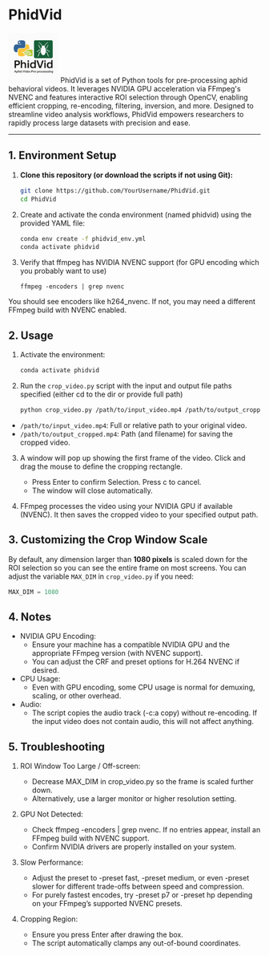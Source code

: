 # PhidVid
<img src="https://github.com/dankunk/PhidVid/blob/main/phidvid_logo.png" width="100" height="100">
PhidVid is a set of Python tools for pre-processing aphid behavioral videos. It leverages NVIDIA GPU acceleration via FFmpeg's NVENC and features interactive ROI selection through OpenCV, enabling efficient cropping, re-encoding, filtering, inversion, and more. Designed to streamline video analysis workflows, PhidVid empowers researchers to rapidly process large datasets with precision and ease.

---

## 1. Environment Setup

1. **Clone this repository (or download the scripts if not using Git):**

   ```bash
   git clone https://github.com/YourUsername/PhidVid.git
   cd PhidVid
   
2. Create and activate the conda environment (named phidvid) using the provided YAML file:

   ```bash
   conda env create -f phidvid_env.yml
   conda activate phidvid

3. Verify that ffmpeg has NVIDIA NVENC support (for GPU encoding which you probably want to use)

   ```
   ffmpeg -encoders | grep nvenc
You should see encoders like h264_nvenc. If not, you may need a different FFmpeg build with NVENC enabled.

## 2. Usage 

1. Activate the environment:

   ``` bash
   conda activate phidvid

2. Run the ```crop_video.py``` script with the input and output file paths specified (either cd to the dir or provide full path)
   ``` bash
   python crop_video.py /path/to/input_video.mp4 /path/to/output_cropped.mp4
   
- ```/path/to/input_video.mp4```: Full or relative path to your original video.
- ```/path/to/output_cropped.mp4```: Path (and filename) for saving the cropped video.

3. A window will pop up showing the first frame of the video. Click and drag the mouse to define the cropping rectangle.

   - Press Enter to confirm Selection. Press c to cancel.
   - The window will close automatically.

4. FFmpeg processes the video using your NVIDIA GPU if available (NVENC). It then saves the cropped video to your specified output path.

## 3. Customizing the Crop Window Scale

By default, any dimension larger than **1080 pixels** is scaled down for the ROI selection so you can see the entire frame on most screens. You can adjust the variable ```MAX_DIM``` in ```crop_video.py``` if you need:

```python
MAX_DIM = 1080
```

## 4. Notes

- NVIDIA GPU Encoding:
   - Ensure your machine has a compatible NVIDIA GPU and the appropriate FFmpeg version (with NVENC support).
   - You can adjust the CRF and preset options for H.264 NVENC if desired.
- CPU Usage:
   - Even with GPU encoding, some CPU usage is normal for demuxing, scaling, or other overhead.
- Audio:
   - The script copies the audio track (-c:a copy) without re-encoding. If the input video does not contain audio, this will not affect anything.

## 5. Troubleshooting

1. ROI Window Too Large / Off-screen:

   - Decrease MAX_DIM in crop_video.py so the frame is scaled further down.
   - Alternatively, use a larger monitor or higher resolution setting.

2. GPU Not Detected:

   - Check ffmpeg -encoders | grep nvenc. If no entries appear, install an FFmpeg build with NVENC support.
   - Confirm NVIDIA drivers are properly installed on your system.

3. Slow Performance:

   - Adjust the preset to -preset fast, -preset medium, or even -preset slower for different trade-offs between speed and compression.
   - For purely fastest encodes, try -preset p7 or -preset hp depending on your FFmpeg’s supported NVENC presets.

4. Cropping Region:

   - Ensure you press Enter after drawing the box.
   - The script automatically clamps any out-of-bound coordinates.







   

